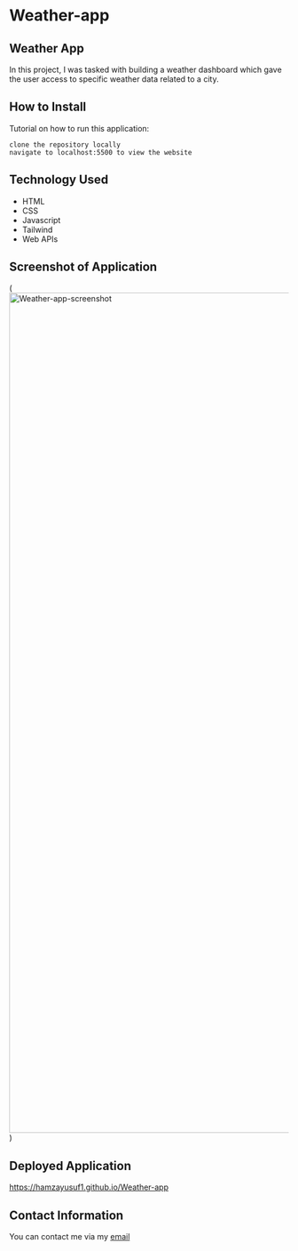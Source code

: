# Weather-app
## Weather App
In this project, I was tasked with building a weather dashboard which gave the user access to specific weather data related to a city.
## How to Install
Tutorial on how to run this application:
```
clone the repository locally
navigate to localhost:5500 to view the website
```


## Technology Used
- HTML
- CSS
- Javascript
- Tailwind
- Web APIs
## Screenshot of Application
(<img width="1512" alt="Weather-app-screenshot" src="https://user-images.githubusercontent.com/95969056/168799335-d2c537e8-01af-41d9-8709-643293a7d38e.png">)
## Deployed Application
https://hamzayusuf1.github.io/Weather-app
## Contact Information
You can contact me via my [email](mailto=hamzayusuf26@outlook.com)
